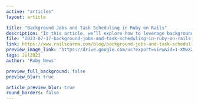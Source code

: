 ```yaml
---
active: "articles"
layout: article

title: "Background Jobs and Task Scheduling in Ruby on Rails"
description: "In this article, we’ll explore how to leverage background jobs and task scheduling in Ruby on Rails to enhance application performance and maintain responsiveness."
file: "2023-07-17-background-jobs-and-task-scheduling-in-ruby-on-rails.md"
link: https://www.railscarma.com/blog/background-jobs-and-task-scheduling-in-ruby-on-rails/
preview_image_link: "https://drive.google.com/uc?export=view&id=1-XMvXZ7f7d1Is3VUzxnPyLkFoS660S_V"
tags: Jul2023
author: 'Ruby News'

preview_full_background: false
preview_blur: true

article_preview_blur: true
round_borders: false
---
```


